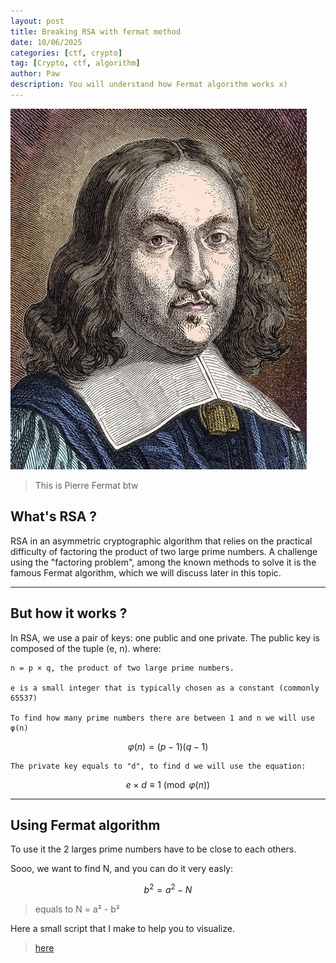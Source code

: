 ```yaml
---
layout: post
title: Breaking RSA with fermat method
date: 10/06/2025
categories: [ctf, crypto]
tag: [Crypto, ctf, algorithm]
author: Paw
description: You will understand how Fermat algorithm works x)
---
```


![image](/assets/fermat/fermat.jpeg)
> This is Pierre Fermat btw
## What's RSA ? 

RSA in an asymmetric cryptographic algorithm that relies on the practical difficulty of factoring the product of two large prime numbers. A challenge using the "factoring problem", among the known methods to solve it is the famous Fermat algorithm, which we will discuss later in this topic.

---
 ## But how it works ?

In RSA, we use a pair of keys: one public and one private.
The public key is composed of the tuple (e, n).
where:

    n = p × q, the product of two large prime numbers.

    e is a small integer that is typically chosen as a constant (commonly 65537)

    To find how many prime numbers there are between 1 and n we will use φ(n)


$$\varphi(n) = (p-1)(q-1)$$

    The private key equals to "d", to find d we will use the equation:

$$
e \times d \equiv 1 \pmod{\varphi(n)}
$$

---
    
## Using Fermat algorithm

To use it the 2 larges prime numbers have to be close to each others.


Sooo, we want to find N, and you can do it very easly:

$$
b^2 = a^2 - N 
$$
> equals to N = a² - b² 


Here a small script that I make to help you to visualize.
>[here](https://github.com/Tropaw/Fermatheboss/blob/main/fermat.py)

 
